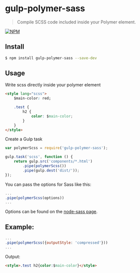# gulp-polymer-sass

> Compile SCSS code included inside your Polymer element.

[![NPM](https://nodei.co/npm/gulp-polymer-sass.png?downloads=true&downloadRank=true&stars=true)](https://nodei.co/npm/gulp-polymer-sass/)

## Install

```bash
$ npm install gulp-polymer-sass --save-dev
```

## Usage
Write scss directly inside your polymer element
```html
<style lang="scss">
	$main-color: red;

	.test {
		h2 {
			color: $main-color;
		}
	}
</style>
```

Create a Gulp task

```js
var polymerScss = require('gulp-polymer-sass');

gulp.task('scss', function () {
    return gulp.src('components/*.html')
        .pipe(polymerScss())
        .pipe(gulp.dest('dist/'));
});
```

You can pass the options for Sass like this:
```js
...
.pipe(polymerScss(options))
...
```

Options can be found on the [node-sass page](https://www.npmjs.com/package/node-sass#options).

Example:
-------------

```js
...
.pipe(polymerScss({outputStyle: 'compressed'}))
...
```

Output:
```html
<style>.test h2{color:$main-color}</style>
```